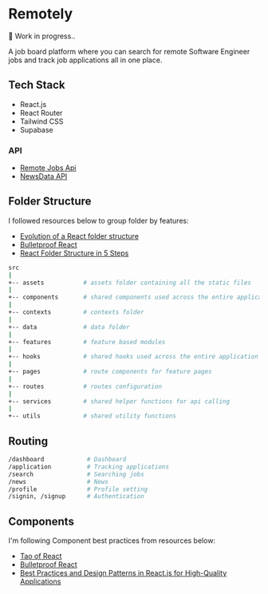 # Remotely

🚧 Work in progress..

A job board platform where you can search for remote Software Engineer jobs and track job applications all in one place.

## Tech Stack

- React.js
- React Router
- Tailwind CSS
- Supabase

### API

- [Remote Jobs Api](https://github.com/remotive-com/remote-jobs-api)
- [NewsData API](https://newsdata.io/)

## Folder Structure

I followed resources below to group folder by features:

- [Evolution of a React folder structure](https://profy.dev/article/react-folder-structure)
- [Bulletproof React](https://github.com/alan2207/bulletproof-react/blob/master/docs/project-structure.md)
- [React Folder Structure in 5 Steps](https://www.robinwieruch.de/react-folder-structure/)

```sh
src
|
+-- assets           # assets folder containing all the static files
|
+-- components       # shared components used across the entire application
|
+-- contexts         # contexts folder
|
+-- data             # data folder
|
+-- features         # feature based modules
|
+-- hooks            # shared hooks used across the entire application
|
+-- pages            # route components for feature pages
|
+-- routes           # routes configuration
|
+-- services         # shared helper functions for api calling
|
+-- utils            # shared utility functions
```

## Routing

```sh
/dashboard            # Dashboard
/application          # Tracking applications
/search               # Searching jobs
/news                 # News
/profile              # Profile setting
/signin, /signup      # Authentication
```

## Components

I'm following Component best practices from resources below:

- [Tao of React](https://alexkondov.com/tao-of-react/?ref=jonas.io)
- [Bulletproof React](https://github.com/alan2207/bulletproof-react)
- [Best Practices and Design Patterns in React.js for High-Quality Applications](https://medium.com/@obrm770/best-practices-and-design-patterns-in-react-js-for-high-quality-applications-6b203be747fb)
